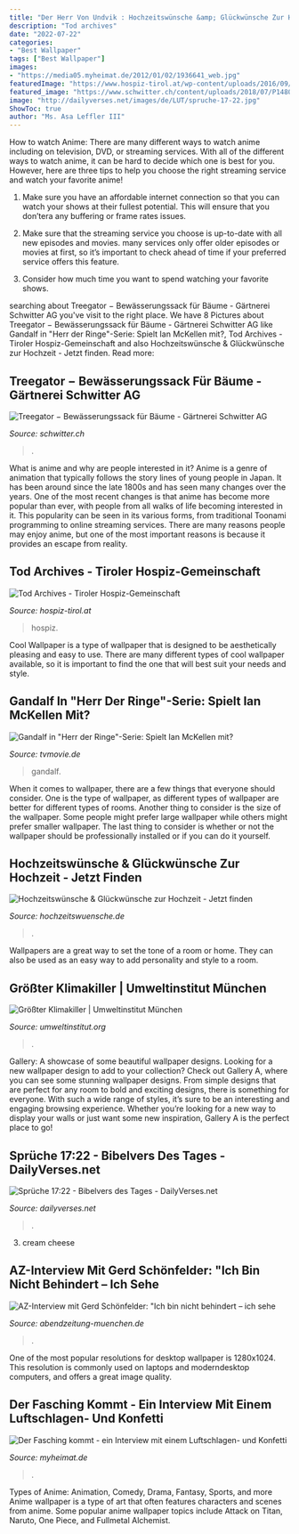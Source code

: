```yaml
---
title: "Der Herr Von Undvik : Hochzeitswünsche &amp; Glückwünsche Zur Hochzeit"
description: "Tod archives"
date: "2022-07-22"
categories:
- "Best Wallpaper"
tags: ["Best Wallpaper"]
images:
- "https://media05.myheimat.de/2012/01/02/1936641_web.jpg"
featuredImage: "https://www.hospiz-tirol.at/wp-content/uploads/2016/09/tod-saintexupery.jpg"
featured_image: "https://www.schwitter.ch/content/uploads/2018/07/P1480250-e1560953131464-1733x2600.jpg"
image: "http://dailyverses.net/images/de/LUT/spruche-17-22.jpg"
ShowToc: true
author: "Ms. Asa Leffler III"
---
```



How to watch Anime: There are many different ways to watch anime including on television, DVD, or streaming services.
With all of the different ways to watch anime, it can be hard to decide which one is best for you. However, here are three tips to help you choose the right streaming service and watch your favorite anime!
1. Make sure you have an affordable internet connection so that you can watch your shows at their fullest potential. This will ensure that you don’tera any buffering or frame rates issues.

2. Make sure that the streaming service you choose is up-to-date with all new episodes and movies. many services only offer older episodes or movies at first, so it’s important to check ahead of time if your preferred service offers this feature.

3. Consider how much time you want to spend watching your favorite shows.

	

		
searching about Treegator − Bewässerungssack für Bäume - Gärtnerei Schwitter AG you've visit to the right place. We have 8 Pictures about Treegator − Bewässerungssack für Bäume - Gärtnerei Schwitter AG like Gandalf in &quot;Herr der Ringe&quot;-Serie: Spielt Ian McKellen mit?, Tod Archives - Tiroler Hospiz-Gemeinschaft and also Hochzeitswünsche &amp; Glückwünsche zur Hochzeit - Jetzt finden. Read more:
		
    
## Treegator − Bewässerungssack Für Bäume - Gärtnerei Schwitter AG

<img loading=lazy src="https://www.schwitter.ch/content/uploads/2018/07/P1480250-e1560953131464-1733x2600.jpg" onerror="this.onerror=null;this.src='https://tse3.mm.bing.net/th?id=OIP.kuZukAAbrv5RO7l3zfx-qQHaLH&amp;pid=15.1';" alt="Treegator − Bewässerungssack für Bäume - Gärtnerei Schwitter AG">

_Source: schwitter.ch_

>. 

	

What is anime and why are people interested in it?
Anime is a genre of animation that typically follows the story lines of young people in Japan. It has been around since the late 1800s and has seen many changes over the years. One of the most recent changes is that anime has become more popular than ever, with people from all walks of life becoming interested in it. This popularity can be seen in its various forms, from traditional Toonami programming to online streaming services. There are many reasons people may enjoy anime, but one of the most important reasons is because it provides an escape from reality.

    
## Tod Archives - Tiroler Hospiz-Gemeinschaft

<img loading=lazy src="https://www.hospiz-tirol.at/wp-content/uploads/2016/09/tod-saintexupery.jpg" onerror="this.onerror=null;this.src='https://tse3.mm.bing.net/th?id=OIP.yLvDkqBdwnNNmzgvdlS1fAHaEL&amp;pid=15.1';" alt="Tod Archives - Tiroler Hospiz-Gemeinschaft">

_Source: hospiz-tirol.at_

>hospiz. 

	

Cool Wallpaper is a type of wallpaper that is designed to be aesthetically pleasing and easy to use. There are many different types of cool wallpaper available, so it is important to find the one that will best suit your needs and style.

    
## Gandalf In &quot;Herr Der Ringe&quot;-Serie: Spielt Ian McKellen Mit?

<img loading=lazy src="https://www.tvmovie.de/assets/tvmm/reinsehen-in-quotder-hobbit-eine-unerwartete-reise-extended-editionquot-rada2-gandalf.jpg" onerror="this.onerror=null;this.src='https://tse1.mm.bing.net/th?id=OIP.isHRgBriwR_YVxLOoUDgRgHaEK&amp;pid=15.1';" alt="Gandalf in &quot;Herr der Ringe&quot;-Serie: Spielt Ian McKellen mit?">

_Source: tvmovie.de_

>gandalf. 

	

When it comes to wallpaper, there are a few things that everyone should consider. One is the type of wallpaper, as different types of wallpaper are better for different types of rooms. Another thing to consider is the size of the wallpaper. Some people might prefer large wallpaper while others might prefer smaller wallpaper. The last thing to consider is whether or not the wallpaper should be professionally installed or if you can do it yourself.

    
## Hochzeitswünsche &amp; Glückwünsche Zur Hochzeit - Jetzt Finden

<img loading=lazy src="https://www.hochzeitswuensche.de/images/hochzeitswuensche/wuensche-zur-hochzeit.jpg" onerror="this.onerror=null;this.src='https://tse2.mm.bing.net/th?id=OIP.0xkiT6hOx_AczYfdOCENZAHaEC&amp;pid=15.1';" alt="Hochzeitswünsche &amp; Glückwünsche zur Hochzeit - Jetzt finden">

_Source: hochzeitswuensche.de_

>. 

	

Wallpapers are a great way to set the tone of a room or home. They can also be used as an easy way to add personality and style to a room.

    
## Größter Klimakiller | Umweltinstitut München

<img loading=lazy src="http://www.umweltinstitut.org/fileadmin/Mediapool/Bilder/01_Themen/02_Energie-und-Klima/Kohle/Fotolia_32990040_L.jpg" onerror="this.onerror=null;this.src='https://tse3.mm.bing.net/th?id=OIP.7SZtBdfCeFmcF3H80Z9JiQHaE7&amp;pid=15.1';" alt="Größter Klimakiller | Umweltinstitut München">

_Source: umweltinstitut.org_

>. 

	

Gallery: A showcase of some beautiful wallpaper designs.
Looking for a new wallpaper design to add to your collection? Check out Gallery A, where you can see some stunning wallpaper designs. From simple designs that are perfect for any room to bold and exciting designs, there is something for everyone. With such a wide range of styles, it’s sure to be an interesting and engaging browsing experience. Whether you’re looking for a new way to display your walls or just want some new inspiration, Gallery A is the perfect place to go!





	
	
    
## Sprüche 17:22 - Bibelvers Des Tages - DailyVerses.net

<img loading=lazy src="http://dailyverses.net/images/de/LUT/spruche-17-22.jpg" onerror="this.onerror=null;this.src='https://tse4.mm.bing.net/th?id=OIP.bXTqzv_e7IFqIKTgxfQU_QHaD4&amp;pid=15.1';" alt="Sprüche 17:22 - Bibelvers des Tages - DailyVerses.net">

_Source: dailyverses.net_

>. 

	

3. cream cheese 

    
## AZ-Interview Mit Gerd Schönfelder: &quot;Ich Bin Nicht Behindert – Ich Sehe

<img loading=lazy src="https://static1.abendzeitung-muenchen.de/storage/image/3/3/9/3/723933_artikelbild-flex-1280w_1vclrY_v0jDa0.jpg" onerror="this.onerror=null;this.src='https://tse4.mm.bing.net/th?id=OIP.SZLegZF54WSB4CWMCEC3KQHaEK&amp;pid=15.1';" alt="AZ-Interview mit Gerd Schönfelder: &quot;Ich bin nicht behindert – ich sehe">

_Source: abendzeitung-muenchen.de_

>. 

	

One of the most popular resolutions for desktop wallpaper is 1280x1024. This resolution is commonly used on laptops and moderndesktop computers, and offers a great image quality.

    
## Der Fasching Kommt - Ein Interview Mit Einem Luftschlagen- Und Konfetti

<img loading=lazy src="https://media05.myheimat.de/2012/01/02/1936641_web.jpg" onerror="this.onerror=null;this.src='https://tse4.mm.bing.net/th?id=OIP.TXX889Qx_qaNFklfWgo-VgAAAA&amp;pid=15.1';" alt="Der Fasching kommt - ein Interview mit einem Luftschlagen- und Konfetti">

_Source: myheimat.de_

>. 

	

Types of Anime: Animation, Comedy, Drama, Fantasy, Sports, and more
Anime wallpaper is a type of art that often features characters and scenes from anime. Some popular anime wallpaper topics include Attack on Titan, Naruto, One Piece, and Fullmetal Alchemist.

